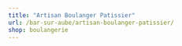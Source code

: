 ```yaml
---
title: "Artisan Boulanger Patissier"
url: /bar-sur-aube/artisan-boulanger-patissier/
shop: boulangerie
---
```

